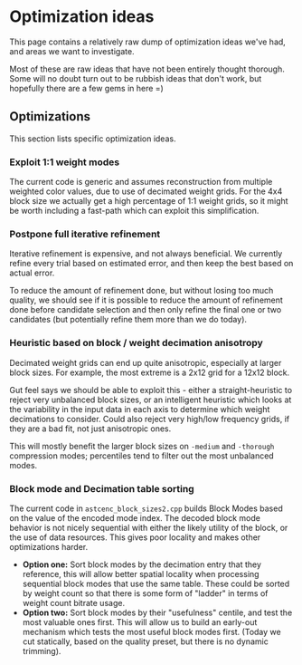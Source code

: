 # Optimization ideas

This page contains a relatively raw dump of optimization ideas we've had, and
areas we want to investigate.

Most of these are raw ideas that have not been entirely thought thorough. Some
will no doubt turn out to be rubbish ideas that don't work, but hopefully there
are a few gems in here =)

## Optimizations

This section lists specific optimization ideas.

### Exploit 1:1 weight modes

The current code is generic and assumes reconstruction from multiple weighted
color values, due to use of decimated weight grids. For the 4x4 block size
we actually get a high percentage of 1:1 weight grids, so it might be worth
including a fast-path which can exploit this simplification.

### Postpone full iterative refinement

Iterative refinement is expensive, and not always beneficial. We currently
refine every trial based on estimated error, and then keep the best based on
actual error.

To reduce the amount of refinement done, but without losing too much quality,
we should see if it is possible to reduce the amount of refinement done before
candidate selection and then only refine the final one or two candidates (but
potentially refine them more than we do today).

### Heuristic based on block / weight decimation anisotropy

Decimated weight grids can end up quite anisotropic, especially at larger
block sizes. For example, the most extreme is a 2x12 grid for a 12x12 block.

Gut feel says we should be able to exploit this - either a straight-heuristic
to reject very unbalanced block sizes, or an intelligent heuristic which
looks at the variability in the input data in each axis to determine which
weight decimations to consider. Could also reject very high/low frequency
grids, if they are a bad fit, not just anisotropic ones.

This will mostly benefit the larger block sizes on `-medium` and `-thorough`
compression modes; percentiles tend to filter out the most unbalanced modes.

### Block mode and Decimation table sorting

The current code in `astcenc_block_sizes2.cpp` builds Block Modes based on the
value of the encoded mode index. The decoded block mode behavior is not nicely
sequential with either the likely utility of the block, or the use of data
resources. This gives poor locality and makes other optimizations harder.

- **Option one:** Sort block modes by the decimation entry that they reference,
  this will allow better spatial locality when processing sequential block
  modes that use the same table. These could be sorted by weight count so that
  there is some form of "ladder" in terms of weight count bitrate usage.
- **Option two:** Sort block modes by their "usefulness" centile, and test the
  most valuable ones first. This will allow us to build an early-out
  mechanism which tests the most useful block modes first. (Today we cut
  statically, based on the quality preset, but there is no dynamic trimming).
